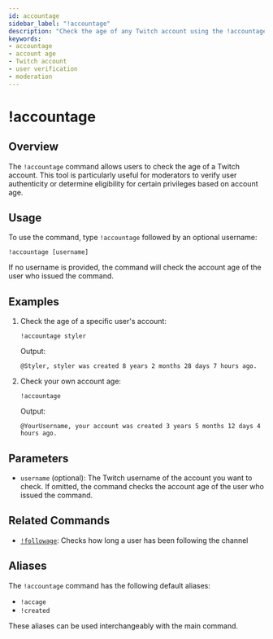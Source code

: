 ```yaml
---
id: accountage
sidebar_label: "!accountage"
description: "Check the age of any Twitch account using the !accountage command"
keywords:
- accountage
- account age
- Twitch account
- user verification
- moderation
---
```


# !accountage

## Overview

The `!accountage` command allows users to check the age of a Twitch account. This tool is particularly useful for moderators to verify user authenticity or determine eligibility for certain privileges based on account age.

## Usage

To use the command, type `!accountage` followed by an optional username:

```
!accountage [username]
```

If no username is provided, the command will check the account age of the user who issued the command.

## Examples

1. Check the age of a specific user's account:
   ```
   !accountage styler
   ```
   Output:
   ```
   @Styler, styler was created 8 years 2 months 28 days 7 hours ago.
   ```

2. Check your own account age:
   ```
   !accountage
   ```
   Output:
   ```
   @YourUsername, your account was created 3 years 5 months 12 days 4 hours ago.
   ```

## Parameters

- `username` (optional): The Twitch username of the account you want to check. If omitted, the command checks the account age of the user who issued the command.

## Related Commands

- [`!followage`](followage.md): Checks how long a user has been following the channel

## Aliases

The `!accountage` command has the following default aliases:
- `!accage`
- `!created`

These aliases can be used interchangeably with the main command.

